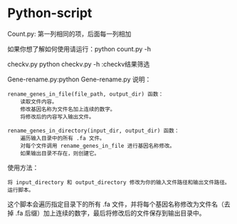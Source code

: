 # Python-script
Count.py: 第一列相同的项，后面每一列相加

如果你想了解如何使用请运行：python count.py -h


checkv.py python checkv.py -h :checkv结果筛选



Gene-rename.py:python Gene-rename.py
说明：

    rename_genes_in_file(file_path, output_dir) 函数：
        读取文件内容。
        修改基因名称为文件名加上连续的数字。
        将修改后的内容写入输出文件。

    rename_genes_in_directory(input_dir, output_dir) 函数：
        遍历输入目录中的所有 .fa 文件。
        对每个文件调用 rename_genes_in_file 进行基因名称修改。
        如果输出目录不存在，则创建它。

使用方法：

    将 input_directory 和 output_directory 修改为你的输入文件路径和输出文件路径。
    运行脚本。

这个脚本会遍历指定目录下的所有 .fa 文件，并将每个基因名称修改为文件名（去掉 .fa 后缀）加上连续的数字，最后将修改后的文件保存到输出目录中。
